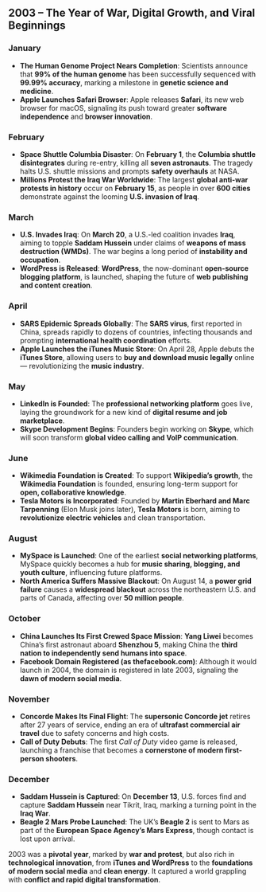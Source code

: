 ## **2003 – The Year of War, Digital Growth, and Viral Beginnings**

### **January**

* **The Human Genome Project Nears Completion**: Scientists announce that **99% of the human genome** has been successfully sequenced with **99.99% accuracy**, marking a milestone in **genetic science and medicine**.
* **Apple Launches Safari Browser**: Apple releases **Safari**, its new web browser for macOS, signaling its push toward greater **software independence** and **browser innovation**.

### **February**

* **Space Shuttle Columbia Disaster**: On **February 1**, the **Columbia shuttle disintegrates** during re-entry, killing all **seven astronauts**. The tragedy halts U.S. shuttle missions and prompts **safety overhauls** at NASA.
* **Millions Protest the Iraq War Worldwide**: The largest **global anti-war protests in history** occur on **February 15**, as people in over **600 cities** demonstrate against the looming **U.S. invasion of Iraq**.

### **March**

* **U.S. Invades Iraq**: On **March 20**, a U.S.-led coalition invades **Iraq**, aiming to topple **Saddam Hussein** under claims of **weapons of mass destruction (WMDs)**. The war begins a long period of **instability and occupation**.
* **WordPress is Released**: **WordPress**, the now-dominant **open-source blogging platform**, is launched, shaping the future of **web publishing and content creation**.

### **April**

* **SARS Epidemic Spreads Globally**: The **SARS virus**, first reported in China, spreads rapidly to dozens of countries, infecting thousands and prompting **international health coordination** efforts.
* **Apple Launches the iTunes Music Store**: On April 28, Apple debuts the **iTunes Store**, allowing users to **buy and download music legally** online — revolutionizing the **music industry**.

### **May**

* **LinkedIn is Founded**: The **professional networking platform** goes live, laying the groundwork for a new kind of **digital resume and job marketplace**.
* **Skype Development Begins**: Founders begin working on **Skype**, which will soon transform **global video calling and VoIP communication**.

### **June**

* **Wikimedia Foundation is Created**: To support **Wikipedia’s growth**, the **Wikimedia Foundation** is founded, ensuring long-term support for **open, collaborative knowledge**.
* **Tesla Motors is Incorporated**: Founded by **Martin Eberhard and Marc Tarpenning** (Elon Musk joins later), **Tesla Motors** is born, aiming to **revolutionize electric vehicles** and clean transportation.

### **August**

* **MySpace is Launched**: One of the earliest **social networking platforms**, MySpace quickly becomes a hub for **music sharing, blogging, and youth culture**, influencing future platforms.
* **North America Suffers Massive Blackout**: On August 14, a **power grid failure** causes a **widespread blackout** across the northeastern U.S. and parts of Canada, affecting over **50 million people**.

### **October**

* **China Launches Its First Crewed Space Mission**: **Yang Liwei** becomes China’s first astronaut aboard **Shenzhou 5**, making China the **third nation to independently send humans into space**.
* **Facebook Domain Registered (as thefacebook.com)**: Although it would launch in 2004, the domain is registered in late 2003, signaling the **dawn of modern social media**.

### **November**

* **Concorde Makes Its Final Flight**: The **supersonic Concorde jet** retires after 27 years of service, ending an era of **ultrafast commercial air travel** due to safety concerns and high costs.
* **Call of Duty Debuts**: The first *Call of Duty* video game is released, launching a franchise that becomes a **cornerstone of modern first-person shooters**.

### **December**

* **Saddam Hussein is Captured**: On **December 13**, U.S. forces find and capture **Saddam Hussein** near Tikrit, Iraq, marking a turning point in the **Iraq War**.
* **Beagle 2 Mars Probe Launched**: The UK’s **Beagle 2** is sent to Mars as part of the **European Space Agency’s Mars Express**, though contact is lost upon arrival.

2003 was a **pivotal year**, marked by **war and protest**, but also rich in **technological innovation**, from **iTunes and WordPress** to the **foundations of modern social media** and **clean energy**. It captured a world grappling with **conflict and rapid digital transformation**.
